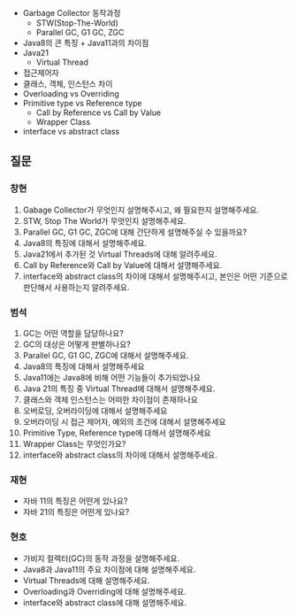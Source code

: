    - Garbage Collector 동작과정
       - STW(Stop-The-World)
       - Parallel GC, G1 GC, ZGC
   - Java8의 큰 특징 + Java11과의 차이점
   - Java21
      - Virtual Thread
   - 접근제어자
   - 클래스, 객체, 인스턴스 차이
   - Overloading vs Overriding
   - Primitive type vs Reference type
      - Call by Reference vs Call by Value
      - Wrapper Class
   - interface vs abstract class 

## 질문
### 창현
1. Gabage Collector가 무엇인지 설명해주시고, 왜 필요한지 설명해주세요.
2. STW, Stop The World가 무엇인지 설명해주세요.
3. Parallel GC, G1 GC, ZGC에 대해 간단하게 설명해주실 수 있을까요?
4. Java8의 특징에 대해서 설명해주세요.
5. Java21에서 추가된 것 Virtual Threads에 대해 알려주세요.
6. Call by Reference와 Call by Value에 대해서 설명해주세요.
7. interface와 abstract class의 차이에 대해서 설명해주시고, 본인은 어떤 기준으로 판단해서 사용하는지 알려주세요.

### 범석
1. GC는 어떤 역할을 담당하나요?
2. GC의 대상은 어떻게 판별하나요? 
3. Parallel GC, G1 GC, ZGC에 대해서 설명해주세요. 
4. Java8의 특징에 대해서 설명해주세요
5. Java11에는 Java8에 비해 어떤 기능들이 추가되었나요 
6. Java 21의 특징 중 Virtual Thread에 대해서 설명해주세요. 
7. 클래스와 객체 인스턴스는 어떠한 차이점이 존재하나요
8. 오버로딩, 오버라이딩에 대해서 설명해주세요
9. 오버라이딩 시 접근 제어자, 예외의 조건에 대해서 설명해주세요
10. Primitive Type, Reference type에 대해서 설명해주세요
11. Wrapper Class는 무엇인가요?
12. interface와 abstract class의 차이에 대해서 설명해주세요.

### 재현
- 자바 11의 특징은 어떤게 있나요?
- 자바 21의 특징은 어떤게 있나요?

### 현호
- 가비지 컬렉터(GC)의 동작 과정을 설명해주세요.
- Java8과 Java11의 주요 차이점에 대해 설명해주세요.
- Virtual Threads에 대해 설명해주세요.
- Overloading과 Overriding에 대해 설명해주세요.
- interface와 abstract class에 대해 설명해주세요.